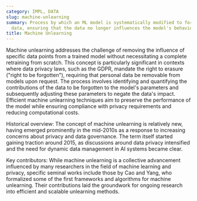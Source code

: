 ```yaml
---
category: IMPL, DATA
slug: machine-unlearning
summary: Process by which an ML model is systematically modified to forget specific
  data, ensuring that the data no longer influences the model's behavior or decisions.
title: Machine Unlearning
---
```


Machine unlearning addresses the challenge of removing the influence of specific data points from a trained model without necessitating a complete retraining from scratch. This concept is particularly significant in contexts where data privacy laws, such as the GDPR, mandate the right to erasure ("right to be forgotten"), requiring that personal data be removable from models upon request. The process involves identifying and quantifying the contributions of the data to be forgotten to the model's parameters and subsequently adjusting these parameters to negate the data's impact. Efficient machine unlearning techniques aim to preserve the performance of the model while ensuring compliance with privacy requirements and reducing computational costs.

Historical overview: The concept of machine unlearning is relatively new, having emerged prominently in the mid-2010s as a response to increasing concerns about privacy and data governance. The term itself started gaining traction around 2015, as discussions around data privacy intensified and the need for dynamic data management in AI systems became clear.

Key contributors: While machine unlearning is a collective advancement influenced by many researchers in the field of machine learning and privacy, specific seminal works include those by Cao and Yang, who formalized some of the first frameworks and algorithms for machine unlearning. Their contributions laid the groundwork for ongoing research into efficient and scalable unlearning methods.